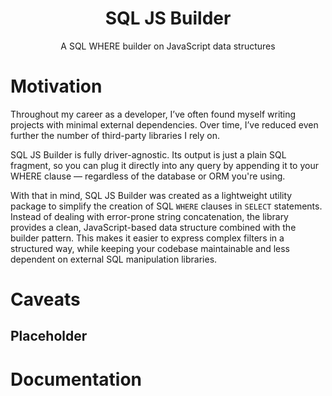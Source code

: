 <h1 align="center">SQL JS Builder</h1>

<p align="center">A SQL WHERE builder on JavaScript data structures</p>

# Motivation

Throughout my career as a developer, I’ve often found myself writing projects with minimal external dependencies. Over time, I’ve reduced even further the number of third-party libraries I rely on.

SQL JS Builder is fully driver-agnostic. Its output is just a plain SQL fragment, so you can plug it directly into any query by appending it to your WHERE clause — regardless of the database or ORM you're using.

With that in mind, SQL JS Builder was created as a lightweight utility package to simplify the creation of SQL `WHERE` clauses in `SELECT` statements. Instead of dealing with error-prone string concatenation, the library provides a clean, JavaScript-based data structure combined with the builder pattern. This makes it easier to express complex filters in a structured way, while keeping your codebase maintainable and less dependent on external SQL manipulation libraries.

# Caveats

## Placeholder

# Documentation
